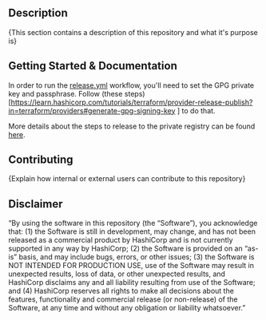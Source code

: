 ## Description

{This section contains a description of this repository and what it's purpose is}

## Getting Started & Documentation

In order to run the [release.yml](.github/workflows/release.yml) workflow, you'll need to set the GPG private key and passphrase. Follow (these steps)[https://learn.hashicorp.com/tutorials/terraform/provider-release-publish?in=terraform/providers#generate-gpg-signing-key
] to do that.

More details about the steps to release to the private registry can be found [here](https://www.terraform.io/cloud-docs/registry/publish-providers#publishing-a-provider-and-creating-a-version).

## Contributing

{Explain how internal or external users can contribute to this repository}

## Disclaimer
“By using the software in this repository (the “Software”), you acknowledge that: (1) the Software is still in development, may change, and has not been released as a commercial product by HashiCorp and is not currently supported in any way by HashiCorp; (2) the Software is provided on an “as-is” basis, and may include bugs, errors, or other issues; (3) the Software is NOT INTENDED FOR PRODUCTION USE, use of the Software may result in unexpected results, loss of data, or other unexpected results, and HashiCorp disclaims any and all liability resulting from use of the Software; and (4) HashiCorp reserves all rights to make all decisions about the features, functionality and commercial release (or non-release) of the Software, at any time and without any obligation or liability whatsoever.”
